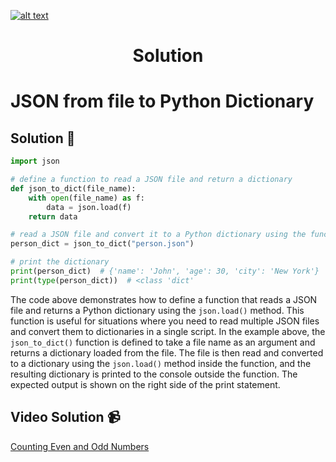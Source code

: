 <a href="https://www.core-code.io/">

![alt text](https://uploads-ssl.webflow.com/5eb2f56932c3562feab232e3/5f73550d00249e7e96c9f3de_Logo.png 'corecodeio')

</a>

<h1 align="center">Solution</h1>

# JSON from file to Python Dictionary

## Solution 🏁
    
```python
import json

# define a function to read a JSON file and return a dictionary
def json_to_dict(file_name):
    with open(file_name) as f:
        data = json.load(f)
    return data

# read a JSON file and convert it to a Python dictionary using the function
person_dict = json_to_dict("person.json")

# print the dictionary
print(person_dict)  # {'name': 'John', 'age': 30, 'city': 'New York'}
print(type(person_dict))  # <class 'dict'

```

The code above demonstrates how to define a function that reads a JSON file and returns a Python dictionary using the `json.load()` method. This function is useful for situations where you need to read multiple JSON files and convert them to dictionaries in a single script. In the example above, the `json_to_dict()` function is defined to take a file name as an argument and returns a dictionary loaded from the file. The file is then read and converted to a dictionary using the `json.load()` method inside the function, and the resulting dictionary is printed to the console outside the function. The expected output is shown on the right side of the print statement.

## Video Solution 📹

[Counting Even and Odd Numbers](https://edpuzzle.com/assignments/6386b321c511ef40e3f4fb07/watch)